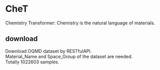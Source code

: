# CheT
Chemistry Transformer: Chemistry is the natural language of materials.

## download
Download OQMD dataset by RESTfulAPI.  
Material_Name and Space_Group of the dataset are needed.  
Totally 1022603 samples.
